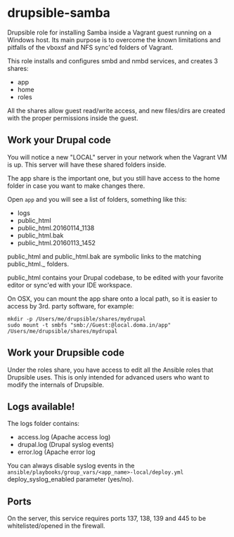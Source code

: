 # drupsible-samba
Drupsible role for installing Samba inside a Vagrant guest running on a Windows host. Its main purpose is to overcome the known limitations and pitfalls of the vboxsf and NFS sync'ed folders of Vagrant.

This role installs and configures smbd and nmbd services, and creates 3 shares:
- app
- home
- roles

All the shares allow guest read/write access, and new files/dirs are created with the proper permissions inside the guest.

## Work your Drupal code
You will notice a new "LOCAL" server in your network when the Vagrant VM is up. This server will have these shared folders inside.

The app share is the important one, but you still have access to the home folder in case you want to make changes there.

Open ``app`` and you will see a list of folders, something like this:
- logs
- public_html
- public\_html.20160114_1138
- public_html.bak
- public\_html.20160113_1452

public\_html and public\_html.bak are symbolic links to the matching public\_html.<date>_<time> folders. 

public\_html contains your Drupal codebase, to be edited with your favorite editor or sync'ed with your IDE workspace.

On OSX, you can mount the app share onto a local path, so it is easier to access by 3rd. party software, for example:

```
mkdir -p /Users/me/drupsible/shares/mydrupal
sudo mount -t smbfs "smb://Guest:@local.doma.in/app" /Users/me/drupsible/shares/mydrupal
```

## Work your Drupsible code
Under the roles share, you have access to edit all the Ansible roles that Drupsible uses. This is only intended for advanced users who want to modify the internals of Drupsible.

## Logs available!
The logs folder contains:
- access.log (Apache access log)
- drupal.log (Drupal syslog events)
- error.log (Apache error log

You can always disable syslog events in the ``ansible/playbooks/group_vars/<app_name>-local/deploy.yml`` deploy_syslog_enabled parameter (yes/no).

## Ports
On the server, this service requires ports 137, 138, 139 and 445 to be whitelisted/opened in the firewall.
